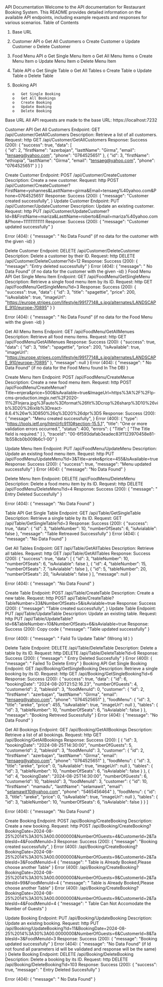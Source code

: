 API Documentation
Welcome to the API documentation for Restaurant Booking System. This README provides detailed information on the available API endpoints, including example requests and responses for various scenarios.
Table of Contents
1.	Base URL
2.	Customer API
        o	Get All Customers
        o	Create Customer
        o	Update Customer
        o	Delete Customer
3.	Food Menu API
        o	Get Single Menu Item
        o	Get All Menu Items
        o	Create Menu Item
        o	Update Menu Item
        o	Delete Menu Item
4.	Table API
        o	Get Single Table
        o	Get All Tables
        o	Create Table
        o	Update Table
        o	Delete Table
5.	Booking API

        o	Get Single Booking
        o	Get All Bookings
        o	Create Booking
        o	Update Booking
        o	Delete Booking








Base URL
All API requests are made to the base URL:
https://localhost:7232

Customer API
Get All Customers
Endpoint: GET /api/Customer/GetAllCustomers
Description: Retrieve a list of all customers.
Request:
http
GET /api/Customer/GetAllCustomers
Response:
Success (200):
{
  "success": true,
  "data": [  
  {
      "id": 2,
      "firstName": "azerbajan",
      "lasttName": "Girma",
      "email": "tensaeg@yahoo.com",
      "phone": "0764525651"
    },
    {
      "id": 3,
      "firstName": "ethiopia",
      "lasttName": "Girma",
      "email": "tensaeg@yahoo.com",
      "phone": "0764525651"
    }
  ]
}



Create Customer
Endpoint: POST /api/Customer/CreateCustomer
Description: Create a new customer.
Request:
http
POST /api/Customer/CreateCustomer?FirstName=yohannes&LasttName=girma&Email=tensaeg%40yahoo.com&Phone=0764525651'
Response:
Success (200):
{
  "message": "Customer created successfully",
}
Update Customer
Endpoint: PUT /api/Customer/UpdateCustomer
Description: Update an existing customer.
Request:
http
PUT /api/Customer/UpdateCustomer? Id=8&FirstName=mariza&LasttName=roberto&Email=mariza%40yahoo.com&Phone=111111111111
Response:
Success (200):
{
  "message": "Customer updated successfully"
}

Error (404):
{
  "message": " No Data Found" (if no data for the customer with the given -id)
}




Delete Customer
Endpoint: DELETE /api/Customer/DeleteCustomer
Description: Delete a customer by their ID.
Request:
http
DELETE /api/Customer/DeleteCustomer?id=12
Response:
Success (200):
{
  "message": "Entry deleted successfully"
}
Error (404):
{
  "message": " No Data Found" (if no data for the customer with the given -id)
}
Food Menu API
Get Single Menu Item
Endpoint: GET /api/FoodMenu/GetSingleMenu
Description: Retrieve a single food menu item by its ID.
Request:
http
GET /api/FoodMenu/GetSingleMenu?id=3
Response:
Success (200):
{
  "success": true,
  "data": {
"id": 3,
    "title": "spagettie",
    "price": 200,
    "isAvailable": true,
    "imageUrl": "https://europe.stripes.com/lifestyle/99177148_s.jpg/alternates/LANDSCAPE_910/europe-70895"
  }
}

Error (404):
{
  "message": " No Data Found" (if no data for the Food Menu with the given -id)
}

Get All Menu Items
Endpoint: GET /api/FoodMenu/GetAllMenues
Description: Retrieve all food menu items.
Request:
http
GET /api/FoodMenu/GetAllMenues
Response:
Success (200):
{
  "success": true,
  "data": {
    "id": 3,
    "title": "spagettie",
    "price": 200,
    "isAvailable": true,
    "imageUrl": "https://europe.stripes.com/lifestyle/99177148_s.jpg/alternates/LANDSCAPE_910/europe-70895"
  },
  "message": null
}
Error (404):
{
  "message": " No Data Found" (if no data for the Food Menu found In The DB)
}







Create Menu Item
Endpoint: POST /api/FoodMenu/CreateMenue
Description: Create a new food menu item.
Request:
http
POST /api/FoodMenu/CreateMenue?Title=enjera&price=500&IsAvailable=true&ImageUrl=https%3A%2F%2Flp-cms-production.imgix.net%2F2020-11%2FInjera.jpg%3Fauto%3Dformat%26fit%3Dcrop%26sharp%3D10%26vib%3D20%26ixlib%3Dreact-8.6.4%26w%3D850%26q%3D20%26dpr%3D5
Response:
Success (200):
{
  "message": "Menu  created successfully",
}
Error (400):
{
  "type": "https://tools.ietf.org/html/rfc9110#section-15.5.1",
  "title": "One or more validation errors occurred.",
  "status": 400,
  "errors": {
    "Title": [
      "The Title field is required."
    ]
  },
  "traceId": "00-6f593dafab3eadec83f1123970458e81-1b558cb0b009b6c1-00"
}







Update Menu Item
Endpoint: PUT /api/FoodMenu/UpdateMenu
Description: Update an existing food menu item.
Request:
http
PUT /api/FoodMenu/UpdateMenu?Id=3&Title=areke&price=455&IsAvailable=true
Response:
Success (200):
{
  "success": true,
  "message": "Menu  updated successfully"
}
Error (404):
{
  "message": "No Data Found"
}

Delete Menu Item
Endpoint: DELETE /api/FoodMenu/DeleteMenu
Description: Delete a food menu item by its ID.
Request:
http
DELETE /api/FoodMenu/DeleteMenu?id=4
Response:
Success (200):
{
  "message": " Entry Deleted Succesfully"
}

Error (404):
{
 "message": "No Data Found"
}

Table API
Get Single Table
Endpoint: GET /api/Table/GetSingleTable
Description: Retrieve a single table by its ID.
Request:
GET /api/Table/GetSingleTable?id=3
Response:
Success (200):
{
  "success": true,
  "data": {
    "id": 3,
    "tableNumber": 10,
    "numberOfSeats": 6,
    "isAvialable": false
  },
  "message": "Table Retreaved Successfully"
}
Error (404):
{
 "message": "No Data Found"
}

Get All Tables
Endpoint: GET /api/Table/GetAllTables
Description: Retrieve all tables.
Request:
http
GET /api/Table/GetAllTables
Response:
Success (200):
{
  "success": true,
  "data": [
    {
      "id": 3,
      "tableNumber": 10,
      "numberOfSeats": 6,
      "isAvialable": false
    },
    {
      "id": 4,
      "tableNumber": 15,
      "numberOfSeats": 7,
      "isAvialable": false
    },
    {
      "id": 5,
      "tableNumber": 20,
      "numberOfSeats": 20,
      "isAvialable": false
    }
  ],
  "message": null
}

Error (404):
{
 "message": "No Data Found"
}








Create Table
Endpoint: POST /api/Table/CreateTable
Description: Create a new table.
Request:
http
POST api/Table/CreateTable?TableNumber=33&NumberOfSeats=5&isAvialable=true
Response:
Success (200):
{
  "message": "Table created successfully",
}
Update Table
Endpoint: PUT /api/Table/UpdateTable
Description: Update an existing table.
Request:
http
PUT /api/Table/UpdateTable?Id=6&TableNumber=10&NumberOfSeats=6&isAvialable=true
Response:
Success (200):
Copy code
{
  "message": "Table updated successfully"
}

Error (400):
{
  "message": " Faild To Update Table" (Wrong Id )
}






Delete Table
Endpoint: DELETE /api/Table/DeleteTable
Description: Delete a table by its ID.
Request:
http
DELETE /api/Table/DeleteTable?id=6
Response:
Success (200):
{
  "message": " Entry Deleted Succesfully"
}
Error (400):
{
  "message": " Failed To Delete Entry"
}
Booking API
Get Single Booking
Endpoint: GET /api/Booking/GetSingleBooking
Description: Retrieve a single booking by its ID.
Request:
http
GET /api/Booking/GetSingleBooking?id=6
Response:
Success (200):
{
  "success": true,
  "data": {
    "id": 6,
    "bookingDate": "2024-08-20T21:52:16.23",
    "numberOfGuests": 4,
    "customerId": 2,
    "tablesId": 3,
    "foodMenuId": 0,
    "customer": {
      "id": 2,
      "firstName": "azerbajan",
      "lasttName": "Girma",
      "email": "tensaeg@yahoo.com",
      "phone": "0764525651"
    },
    "foodMenu": {
      "id": 3,
      "title": "areke",
      "price": 455,
      "isAvailable": true,
      "imageUrl": null
    },
    "tables": {
      "id": 3,
      "tableNumber": 10,
      "numberOfSeats": 6,
      "isAvialable": false
    }
  },
  "message": "Booking Retreved Sucessfully"
}
Error (404):
{
  "message": "No Data Found"
}








Get All Bookings
Endpoint: GET /api/Booking/GetAllBookings
Description: Retrieve a list of all bookings.
Request:
http
GET /api/Booking/GetAllBookings
Response:
Success (200):
[
  {
    "id": 3,
    "bookingDate": "2024-08-25T14:30:00",
    "numberOfGuests": 5,
    "customerId": 2,
    "tablesId": 3,
    "foodMenuId": 3,
    "customer": {
      "id": 2,
      "firstName": "azerbajan",
      "lasttName": "Girma",
      "email": "tensaeg@yahoo.com",
      "phone": "0764525651"
    },
    "foodMenu": {
      "id": 3,
      "title": "areke",
      "price": 0,
      "isAvailable": true,
      "imageUrl": null
    },
    "tables": {
      "id": 3,
      "tableNumber": 10,
      "numberOfSeats": 6,
      "isAvialable": false
    }
  },
  {
    "id": 4,
    "bookingDate": "2024-08-25T14:30:00",
    "numberOfGuests": 6,
    "customerId": 10,
    "tablesId": 3,
    "foodMenuId": 3,
    "customer": {
      "id": 10,
      "firstName": "mamadu",
      "lasttName": "selamawit",
      "email": "selamawit10@yahoo.com",
      "phone": "5465456464"
    },
    "foodMenu": {
      "id": 3,
      "title": "areke",
      "price": 0,
      "isAvailable": true,
      "imageUrl": null
    },
    "tables": {
      "id": 3,
      "tableNumber": 10,
      "numberOfSeats": 6,
      "isAvialable": false
    }
  }
]


Error (404):
{
  "message": "No Data Found"
}

Create Booking
Endpoint: POST /api/Booking/CreateBooking
Description: Create a new booking.
Request:
http
POST /api/Booking/CreateBooking?BookingDate=2024-08-25%2014%3A30%3A00.0000000&NumberOfGuests=4&CustomerId=2&TablesId=4&FoodMenuId=3
Response:
Success (200):
{
  "message": "Booking created successfully",
}
Error (400):
/api/Booking/CreateBooking?BookingDate=2024-08-25%2014%3A30%3A00.0000000&NumberOfGuests=9&CustomerId=2&TablesId=3&FoodMenuId=4
{
  "message": " Table is Already Booked,Please choose another Table"
}
Error (400):
/api/Booking/CreateBooking?BookingDate=2024-08-25%2014%3A30%3A00.0000000&NumberOfGuests=9&CustomerId=2&TablesId=99&FoodMenuId=4
{
  "message": " Table is Already Booked,Please choose another Table"
}
Error (400):
/api/Booking/CreateBooking?BookingDate=2024-08-25%2014%3A30%3A00.0000000&NumberOfGuests=9&CustomerId=2&TablesId=4&FoodMenuId=4
{
  "message": " Table Can Not Accomodate the Number of Guests"
}

Update Booking
Endpoint: PUT /api/Booking/UpdateBooking
Description: Update an existing booking.
Request:
http
PUT /api/Booking/UpdateBooking?Id=11&BookingDate=2024-08-25%2014%3A30%3A00.0000000&NumberOfGuests=6&CustomerId=8&TablesId=3&FoodMenuId=3
Response:
Success (200):
{
  "message": "Booking updated successfully"
}
Error (404):
{
  "message": "No Data Found" 
(if Id not found all parameters id will be validated and response will be the same)
}
Delete Booking
Endpoint: DELETE /api/Booking/DeleteBooking
Description: Delete a booking by its ID.
Request:
http
DELETE /api/Booking/DeleteBooking?id=103
Response:
Success (200):
{
  "success": true,
  "message": " Entry Deleted Succesfully"
}

Error (404):
{
  "message": " No Data Found"
}

